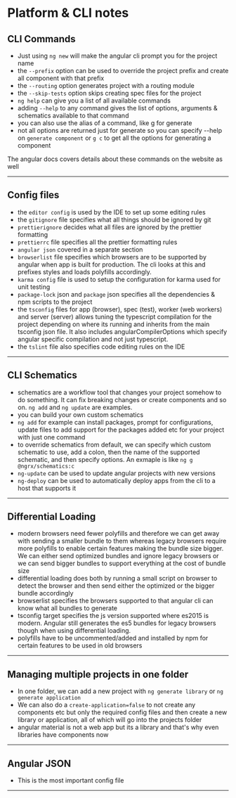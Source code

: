 # Platform & CLI notes

## CLI Commands

- Just using ```ng new``` will make the angular cli prompt you for the project name
- the ```--prefix``` option can be used to override the project prefix and create all component with that prefix
- the ```--routing``` option generates project with a routing module
- the ```--skip-tests``` option skips creating spec files for the project
- ```ng help``` can give you a list of all available commands
- adding ```--help``` to any command gives the list of options, arguments & schematics available to that command
- you can also use the alias of a command, like g for generate
- not all options are returned just for generate so you can specify --help on ```generate component``` or ```g c``` to get all the options for generating a component

The angular docs covers details about these commands on the website as well

---

## Config files

- the ```editor config``` is used by the IDE to set up some editing rules
- the ```gitignore``` file specifies what all things should be ignored by git
- ```prettierignore``` decides what all files are ignored by the prettier formatting
- ```prettierrc``` file specifies all the prettier formatting rules
- ```angular json``` covered in a separate section
- ```browserlist``` file specifies which browsers are to be supported by angular when app is built for production. The cli looks at this and prefixes styles and loads polyfills accordingly.
- ```karma config``` file is used to setup the configuration for karma used for unit testing
- ```package-lock``` json and ```package``` json specifies all the dependencies & npm scripts to the project
- the ```tsconfig``` files for app (browser), spec (test), worker (web workers) and server (server) allows tuning the typescript compilation for the project depending on where its running and inherits from the main tsconfig json file. It also includes angularCompilerOptions which specify angular specific compilation and not just typescript.
- the ```tslint``` file also specifies code editing rules on the IDE

---

## CLI Schematics

- schematics are a workflow tool that changes your project somehow to do something. It can fix breaking changes or create components and so on. ```ng add``` and ```ng update``` are examples.
- you can build your own custom schematics
- ```ng add``` for example can install packages, prompt for configurations, update files to add support for the packages added etc for your project with just one command
- to override schematics from default, we can specify which custom schematic to use, add a colon, then the name of the supported schematic, and then specify options. An exmaple is like ```ng g @ngrx/schematics:c```
- ```ng-update``` can be used to update angular projects with new versions
- ```ng-deploy``` can be used to automatically deploy apps from the cli to a host that supports it

---

## Differential Loading

- modern browsers need fewer polyfills and therefore we can get away with sending a smaller bundle to them whereas legacy browsers require more polyfills to enable certain features making the bundle size bigger. We can either send optimized bundles and ignore legacy browsers or we can send bigger bundles to support everything at the cost of bundle size
- differential loading does both by running a small script on browser to detect the browser and then send either the optimized or the bigger bundle accordingly
- browserlist specifies the browsers supported to that angular cli can know what all bundles to generate
- tsconfig target specifies the js version supported where es2015 is modern. Angular still generates the es5 bundles for legacy browsers though when using differential loading.
- polyfills have to be uncommented/added and installed by npm for certain features to be used in old browsers

---

## Managing multiple projects in one folder

- In one folder, we can add a new project with ```ng generate library``` or ```ng generate application```
- We can also do a ```create-application=false``` to not create any components etc but only the required config files and then create a new library or application, all of which will go into the projects folder
- angular material is not a web app but its a library and that's why even libraries have components now

---

## Angular JSON

- This is the most important config file

---
